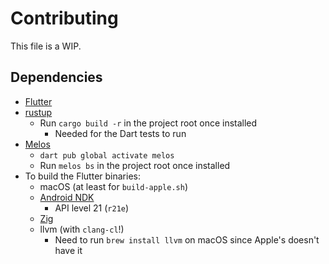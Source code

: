 # Contributing
This file is a WIP.

## Dependencies
- [Flutter](https://docs.flutter.dev/get-started/install)
- [rustup](https://rustup.rs)
  - Run `cargo build -r` in the project root once installed
    - Needed for the Dart tests to run
- [Melos](https://melos.invertase.dev)
  - `dart pub global activate melos`
  - Run `melos bs` in the project root once installed
- To build the Flutter binaries:
  - macOS (at least for `build-apple.sh`)
  - [Android NDK](https://developer.android.com/ndk/downloads)
    - API level 21 (`r21e`)
  - [Zig](https://ziglang.org/learn/getting-started/#installing-zig)
  - llvm (with `clang-cl`!)
    - Need to run `brew install llvm` on macOS since Apple's doesn't have it
